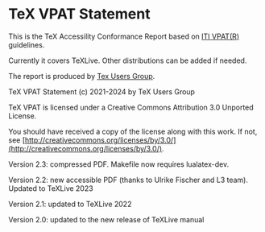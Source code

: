 # TeX VPAT Statement #

This is the TeX Accessility Conformance Report based on [ITI VPAT(R)](https://www.itic.org/policy/accessibility/vpat) guidelines.

Currently it covers TeXLive. Other distributions can be added if needed.

The report is produced by [Tex Users Group](https://tug.org).

TeX VPAT Statement (c) 2021-2024 by TeX Users Group

TeX VPAT is licensed under a
Creative Commons Attribution 3.0 Unported License.

You should have received a copy of the license along with this
work.  If not, see [http://creativecommons.org/licenses/by/3.0/](http://creativecommons.org/licenses/by/3.0/). 

Version 2.3: compressed PDF. Makefile now requires lualatex-dev. 

Version 2.2:  new accessible PDF (thanks to Ulrike Fischer and L3 team). Updated to TeXLive 2023

Version 2.1:  updated to TeXLive 2022

Version 2.0:  updated to the new release of TeXLive manual
